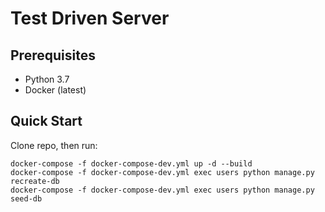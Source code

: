# Test Driven Server

## Prerequisites

- Python 3.7
- Docker (latest)

## Quick Start

Clone repo, then run:
```
docker-compose -f docker-compose-dev.yml up -d --build 
docker-compose -f docker-compose-dev.yml exec users python manage.py recreate-db
docker-compose -f docker-compose-dev.yml exec users python manage.py seed-db 
```